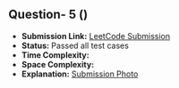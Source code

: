 ## Question- 5 ()

- **Submission Link:** [LeetCode Submission]()
- **Status:** Passed all test cases
- **Time Complexity:**
- **Space Complexity:**
- **Explanation:**
  [Submission Photo](image.png)
